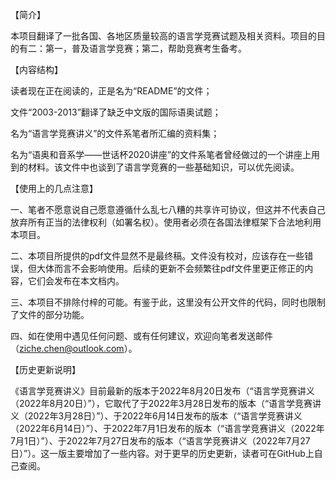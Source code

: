 【简介】

本项目翻译了一批各国、各地区质量较高的语言学竞赛试题及相关资料。项目的目的有二：第一，普及语言学竞赛；第二，帮助竞赛考生备考。


【内容结构】

读者现在正在阅读的，正是名为“README”的文件；

文件“2003-2013”翻译了缺乏中文版的国际语奥试题；

名为“语言学竞赛讲义”的文件系笔者所汇编的资料集；

名为“语奥和音系学——世话杯2020讲座”的文件系笔者曾经做过的一个讲座上用到的材料。该文件中也谈到了语言学竞赛的一些基础知识，可以优先阅读。


【使用上的几点注意】

一、笔者不愿意说自己愿意遵循什么乱七八糟的共享许可协议，但这并不代表自己放弃所有正当的法律权利（如署名权）。使用者必须在各国法律框架下合法地利用本项目。

二、本项目所提供的pdf文件显然不是最终稿。文件没有校对，应该存在一些错误，但大体而言不会影响使用。后续的更新不会频繁往pdf文件里更正修正的内容，它们会发布在本文档内。

三、本项目不排除付梓的可能。有鉴于此，这里没有公开文件的代码，同时也限制了文件的部分功能。

四、如在使用中遇见任何问题、或有任何建议，欢迎向笔者发送邮件（ziche.chen@outlook.com）。


【历史更新说明】

《语言学竞赛讲义》目前最新的版本于2022年8月20日发布（“语言学竞赛讲义（2022年8月20日）”），它取代了于2022年3月28日发布的版本（“语言学竞赛讲义（2022年3月28日）”）、于2022年6月14日发布的版本（“语言学竞赛讲义（2022年6月14日）”）、于2022年7月1日发布的版本（“语言学竞赛讲义（2022年7月1日）”）、于2022年7月27日发布的版本（“语言学竞赛讲义（2022年7月27日）”）。这一版主要增加了一些内容。对于更早的历史更新，读者可在GitHub上自己查阅。
